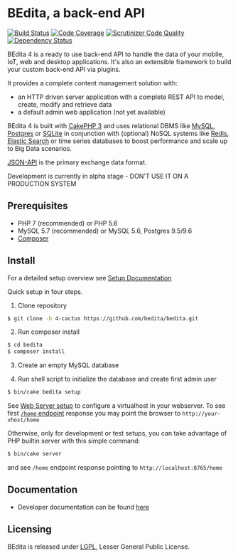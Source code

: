 # BEdita, a back-end API

[![Build Status](https://travis-ci.org/bedita/bedita.svg?branch=4-cactus)](https://travis-ci.org/bedita/bedita)
[![Code Coverage](https://codecov.io/gh/bedita/bedita/branch/4-cactus/graph/badge.svg)](https://codecov.io/gh/bedita/bedita/branch/4-cactus)
[![Scrutinizer Code Quality](https://scrutinizer-ci.com/g/bedita/bedita/badges/quality-score.png?b=4-cactus)](https://scrutinizer-ci.com/g/bedita/bedita/?branch=4-cactus)
[![Dependency Status](https://gemnasium.com/badges/github.com/bedita/bedita.svg)](https://gemnasium.com/github.com/bedita/bedita)

BEdita 4 is a ready to use back-end API to handle the data of your mobile, IoT, web and desktop applications.
It's also an extensible framework to build your custom back-end API via plugins.

It provides a complete content management solution with:
 * an HTTP driven server application with a complete REST API to model, create, modify and retrieve data
 * a default admin web application (not yet available)

BEdita 4 is built with [CakePHP 3](http://cakephp.org) and uses relational DBMS like [MySQL](http://www.mysql.com),
[Postgres](https://www.postgresql.org) or [SQLite](http://sqlite.com) in conjunction with (optional) NoSQL systems like [Redis](http://redis.io/), [Elastic Search](https://www.elastic.co/) or time series databases to boost performance and scale up to Big Data scenarios.

[JSON-API](http://jsonapi.org) is the primary exchange data format.

Development is currently in alpha stage - DON'T USE IT ON A PRODUCTION SYSTEM


## Prerequisites

 * PHP 7 (recommended) or PHP 5.6
 * MySQL 5.7 (recommended) or MySQL 5.6, Postgres 9.5/9.6
 * [Composer](https://getcomposer.org/doc/00-intro.md#installation-linux-unix-osx)


## Install

For a detailed setup overview see [Setup Documentation](http://bedita.readthedocs.io/en/4-cactus/setup.html)

Quick setup in four steps.

1. Clone repository

 ```bash
 $ git clone -b 4-cactus https://github.com/bedita/bedita.git
 ```

2. Run composer install

 ```bash
 $ cd bedita
 $ composer install
 ```

3. Create an empty MySQL database

4. Run shell script to initialize the database and create first admin user

 ```bash
 $ bin/cake bedita setup
 ```

See [Web Server setup](http://bedita.readthedocs.io/en/4-cactus/setup.html#web-server)
to configure a virtualhost in your webserver.
To see first [`/home` endpoint](http://bedita.readthedocs.io/en/4-cactus/endpoints/home.html) response you may point the browser to `http://your-vhost/home`

Otherwise, only for development or test setups, you can take advantage of PHP builtin server
with this simple command:

 ```bash
 $ bin/cake server
 ```

 and see `/home` endpoint response pointing to `http://localhost:8765/home`

## Documentation

 * Developer documentation can be found [here](http://bedita.readthedocs.org/en/4-cactus)

## Licensing

BEdita is released under [LGPL](/bedita/bedita/blob/master/LICENSE.LGPL), Lesser General Public License.

